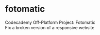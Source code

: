 # fotomatic
Codecademy Off-Platform Project: Fotomatic<br>
Fix a broken version of a responsive website
